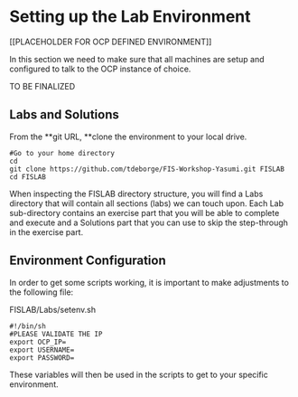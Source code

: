 # Setting up the Lab Environment

\[\[PLACEHOLDER FOR OCP DEFINED ENVIRONMENT\]\]

In this section we need to make sure that all machines are setup and configured to talk to the OCP instance of choice.

TO BE FINALIZED

## Labs and Solutions

From the **git URL, **clone the environment to your local drive.

```
#Go to your home directory
cd
git clone https://github.com/tdeborge/FIS-Workshop-Yasumi.git FISLAB
cd FISLAB
```

When inspecting the FISLAB directory structure, you will find a Labs directory that will contain all sections \(labs\) we can touch upon. Each Lab sub-directory contains an exercise part that you will be able to complete and execute and a Solutions part that you can use to skip the step-through in the exercise part.

## Environment Configuration

In order to get some scripts working, it is important to make adjustments to the following file:

FISLAB/Labs/setenv.sh

```
#!/bin/sh
#PLEASE VALIDATE THE IP
export OCP_IP=
export USERNAME=
export PASSWORD=
```

These variables will then be used in the scripts to get to your specific environment.

